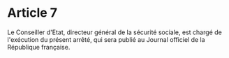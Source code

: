 # Article 7

Le Conseiller d'Etat, directeur général de la sécurité sociale, est chargé de l'exécution du présent arrêté, qui sera publié au Journal officiel de la République française.
